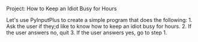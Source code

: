 Project: How to Keep an Idiot Busy for Hours

Let's use PyInputPlus to create a simple program that does the following:
    1. Ask the user if they;d like to know how to keep an idiot busy for hours.
    2. If the user answers no, quit
    3. If the user answers yes, go to step 1.
